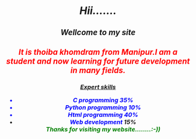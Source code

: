  <html>
 <body>
  <center>
 <i>  <h1>Hii…….</h1><h2>Wellcome to my site</h2>
  
  
  
  
  
  
<font color="red"><h2>It is thoiba khomdram from Manipur.I am a student and now  learning for future development in many fields.</h2>
</font><b><h3><u>Expert skills<br></u>
 <ul type="disc">
<font color="blue">
<li>C  programming
 35%
 <br>
 
<li>Python programming
 10%
 <br>
<li>Html programming
 40%
 <br>
<li>Web development</font>
 15%
 <br>
<font color="green"><i>Thanks for visiting my website……..:-))</i></h3></font>

